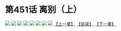 # 第451话 离别（上）
![](https://mhpic.xiaomingtaiji.net/comic/D/斗破苍穹拆分版/451话/1.jpg-zymk.middle.webp)
![](https://mhpic.xiaomingtaiji.net/comic/D/斗破苍穹拆分版/451话/2.jpg-zymk.middle.webp)
![](https://mhpic.xiaomingtaiji.net/comic/D/斗破苍穹拆分版/451话/3.jpg-zymk.middle.webp)
![](https://mhpic.xiaomingtaiji.net/comic/D/斗破苍穹拆分版/451话/4.jpg-zymk.middle.webp)
![](https://mhpic.xiaomingtaiji.net/comic/D/斗破苍穹拆分版/451话/5.jpg-zymk.middle.webp)
![](https://mhpic.xiaomingtaiji.net/comic/D/斗破苍穹拆分版/451话/6.jpg-zymk.middle.webp)
![](https://mhpic.xiaomingtaiji.net/comic/D/斗破苍穹拆分版/451话/7.jpg-zymk.middle.webp)
![](https://mhpic.xiaomingtaiji.net/comic/D/斗破苍穹拆分版/451话/8.jpg-zymk.middle.webp)
[【上一章】](./450.md)
[【目录】](./README.md)
[【下一章】](./452.md)
